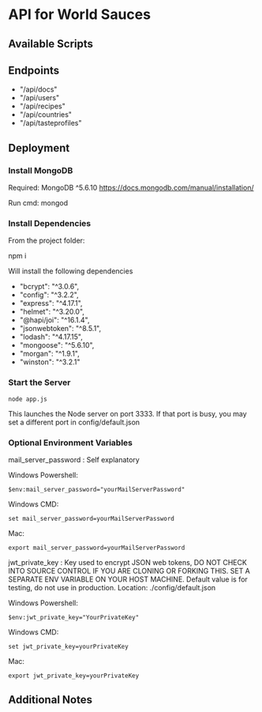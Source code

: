 # API for World Sauces

## Available Scripts

## Endpoints

- "/api/docs"
- "/api/users"
- "/api/recipes"
- "/api/countries"
- "/api/tasteprofiles"

## Deployment

### Install MongoDB

Required: MongoDB ^5.6.10
https://docs.mongodb.com/manual/installation/

Run cmd: mongod

### Install Dependencies

From the project folder:

npm i

Will install the following dependencies

- "bcrypt": "^3.0.6",
- "config": "^3.2.2",
- "express": "^4.17.1",
- "helmet": "^3.20.0",
- "@hapi/joi": "^16.1.4",
- "jsonwebtoken": "^8.5.1",
- "lodash": "^4.17.15",
- "mongoose": "^5.6.10",
- "morgan": "^1.9.1",
- "winston": "^3.2.1"

### Start the Server

    node app.js

This launches the Node server on port 3333.
If that port is busy, you may set a different port in config/default.json

### Optional Environment Variables

mail_server_password : Self explanatory

Windows Powershell:

    $env:mail_server_password="yourMailServerPassword"

Windows CMD:

    set mail_server_password=yourMailServerPassword

Mac:

    export mail_server_password=yourMailServerPassword

jwt_private_key : Key used to encrypt JSON web tokens, DO NOT CHECK INTO SOURCE CONTROL IF YOU ARE CLONING OR FORKING THIS. SET A SEPARATE ENV VARIABLE ON YOUR HOST MACHINE.
Default value is for testing, do not use in production.
Location: ./config/default.json

Windows Powershell:

    $env:jwt_private_key="YourPrivateKey"

Windows CMD:

    set jwt_private_key=yourPrivateKey

Mac:

    export jwt_private_key=yourPrivateKey

## Additional Notes
